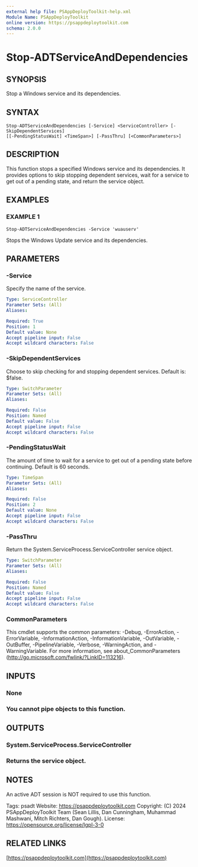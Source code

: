 ```yaml
---
external help file: PSAppDeployToolkit-help.xml
Module Name: PSAppDeployToolkit
online version: https://psappdeploytoolkit.com
schema: 2.0.0
---
```


# Stop-ADTServiceAndDependencies

## SYNOPSIS
Stop a Windows service and its dependencies.

## SYNTAX

```
Stop-ADTServiceAndDependencies [-Service] <ServiceController> [-SkipDependentServices]
[[-PendingStatusWait] <TimeSpan>] [-PassThru] [<CommonParameters>]
```

## DESCRIPTION
This function stops a specified Windows service and its dependencies.
It provides options to skip stopping dependent services, wait for a service to get out of a pending state, and return the service object.

## EXAMPLES

### EXAMPLE 1
```
Stop-ADTServiceAndDependencies -Service 'wuauserv'
```

Stops the Windows Update service and its dependencies.

## PARAMETERS

### -Service
Specify the name of the service.

```yaml
Type: ServiceController
Parameter Sets: (All)
Aliases:

Required: True
Position: 1
Default value: None
Accept pipeline input: False
Accept wildcard characters: False
```

### -SkipDependentServices
Choose to skip checking for and stopping dependent services.
Default is: $false.

```yaml
Type: SwitchParameter
Parameter Sets: (All)
Aliases:

Required: False
Position: Named
Default value: False
Accept pipeline input: False
Accept wildcard characters: False
```

### -PendingStatusWait
The amount of time to wait for a service to get out of a pending state before continuing.
Default is 60 seconds.

```yaml
Type: TimeSpan
Parameter Sets: (All)
Aliases:

Required: False
Position: 2
Default value: None
Accept pipeline input: False
Accept wildcard characters: False
```

### -PassThru
Return the System.ServiceProcess.ServiceController service object.

```yaml
Type: SwitchParameter
Parameter Sets: (All)
Aliases:

Required: False
Position: Named
Default value: False
Accept pipeline input: False
Accept wildcard characters: False
```

### CommonParameters
This cmdlet supports the common parameters: -Debug, -ErrorAction, -ErrorVariable, -InformationAction, -InformationVariable, -OutVariable, -OutBuffer, -PipelineVariable, -Verbose, -WarningAction, and -WarningVariable.
For more information, see about_CommonParameters (http://go.microsoft.com/fwlink/?LinkID=113216).

## INPUTS

### None
### You cannot pipe objects to this function.
## OUTPUTS

### System.ServiceProcess.ServiceController
### Returns the service object.
## NOTES
An active ADT session is NOT required to use this function.

Tags: psadt
Website: https://psappdeploytoolkit.com
Copyright: (C) 2024 PSAppDeployToolkit Team (Sean Lillis, Dan Cunningham, Muhammad Mashwani, Mitch Richters, Dan Gough).
License: https://opensource.org/license/lgpl-3-0

## RELATED LINKS

[https://psappdeploytoolkit.com](https://psappdeploytoolkit.com)
